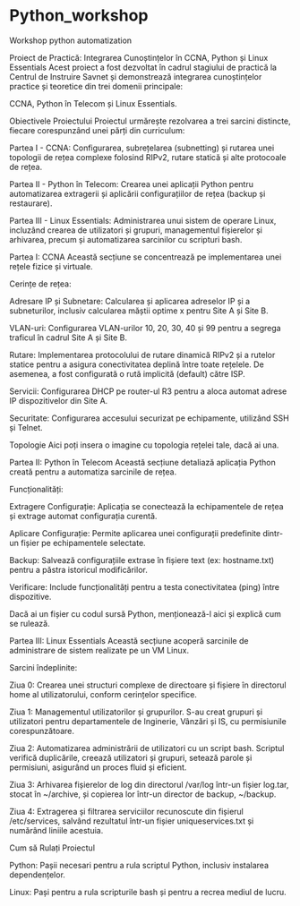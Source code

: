 # Python_workshop
Workshop python automatization

Proiect de Practică: Integrarea Cunoștințelor în CCNA, Python și Linux Essentials
Acest proiect a fost dezvoltat în cadrul stagiului de practică la Centrul de Instruire Savnet și demonstrează integrarea cunoștințelor practice și teoretice din trei domenii principale: 

CCNA, Python în Telecom și Linux Essentials.

Obiectivele Proiectului
Proiectul urmărește rezolvarea a trei sarcini distincte, fiecare corespunzând unei părți din curriculum:


Partea I - CCNA: Configurarea, subrețelarea (subnetting) și rutarea unei topologii de rețea complexe folosind RIPv2, rutare statică și alte protocoale de rețea.





Partea II - Python în Telecom: Crearea unei aplicații Python pentru automatizarea extragerii și aplicării configurațiilor de rețea (backup și restaurare).



Partea III - Linux Essentials: Administrarea unui sistem de operare Linux, incluzând crearea de utilizatori și grupuri, managementul fișierelor și arhivarea, precum și automatizarea sarcinilor cu scripturi bash.


Partea I: CCNA
Această secțiune se concentrează pe implementarea unei rețele fizice și virtuale.

Cerințe de rețea:

Adresare IP și Subnetare: Calcularea și aplicarea adreselor IP și a subneturilor, inclusiv calcularea măștii optime x pentru Site A și Site B.



VLAN-uri: Configurarea VLAN-urilor 10, 20, 30, 40 și 99 pentru a segrega traficul în cadrul Site A și Site B.



Rutare: Implementarea protocolului de rutare dinamică RIPv2 și a rutelor statice pentru a asigura conectivitatea deplină între toate rețelele. De asemenea, a fost configurată o rută implicită (default) către ISP.




Servicii: Configurarea DHCP pe router-ul R3 pentru a aloca automat adrese IP dispozitivelor din Site A.


Securitate: Configurarea accesului securizat pe echipamente, utilizând SSH și Telnet.

Topologie
Aici poți insera o imagine cu topologia rețelei tale, dacă ai una.

Partea II: Python în Telecom
Această secțiune detaliază aplicația Python creată pentru a automatiza sarcinile de rețea.

Funcționalități:

Extragere Configurație: Aplicația se conectează la echipamentele de rețea și extrage automat configurația curentă.


Aplicare Configurație: Permite aplicarea unei configurații predefinite dintr-un fișier pe echipamentele selectate.


Backup: Salvează configurațiile extrase în fișiere text (ex: hostname.txt) pentru a păstra istoricul modificărilor.


Verificare: Include funcționalități pentru a testa conectivitatea (ping) între dispozitive.

Dacă ai un fișier cu codul sursă Python, menționează-l aici și explică cum se rulează.

Partea III: Linux Essentials
Această secțiune acoperă sarcinile de administrare de sistem realizate pe un VM Linux.

Sarcini îndeplinite:

Ziua 0: Crearea unei structuri complexe de directoare și fișiere în directorul home al utilizatorului, conform cerințelor specifice.

Ziua 1: Managementul utilizatorilor și grupurilor. S-au creat grupuri și utilizatori pentru departamentele de Inginerie, Vânzări și IS, cu permisiunile corespunzătoare.

Ziua 2: Automatizarea administrării de utilizatori cu un script bash. Scriptul verifică duplicările, creează utilizatori și grupuri, setează parole și permisiuni, asigurând un proces fluid și eficient.



Ziua 3: Arhivarea fișierelor de log din directorul /var/log într-un fișier log.tar, stocat în ~/archive, și copierea lor într-un director de backup, ~/backup.


Ziua 4: Extragerea și filtrarea serviciilor recunoscute din fișierul /etc/services, salvând rezultatul într-un fișier uniqueservices.txt și numărând liniile acestuia.


Cum să Rulați Proiectul


Python: Pașii necesari pentru a rula scriptul Python, inclusiv instalarea dependențelor.

Linux: Pași pentru a rula scripturile bash și pentru a recrea mediul de lucru.
